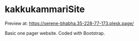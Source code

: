 # kakkukammariSite

Preview at: https://serene-bhabha.35-228-77-173.plesk.page/

Basic one pager website. Coded with Bootstrap.
